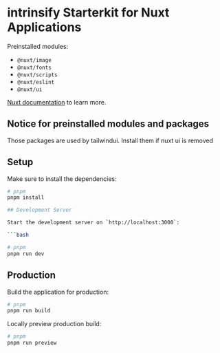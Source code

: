 # intrinsify Starterkit for Nuxt Applications

Preinstalled modules: 
- `@nuxt/image`
- `@nuxt/fonts`
- `@nuxt/scripts`
- `@nuxt/eslint`
- `@nuxt/ui`

[Nuxt documentation](https://nuxt.com/docs/getting-started/introduction) to learn more.

## Notice for preinstalled modules and packages

Those packages are used by tailwindui. Install them if nuxt ui is removed

## Setup

Make sure to install the dependencies:

```bash
# pnpm
pnpm install

## Development Server

Start the development server on `http://localhost:3000`:

```bash

# pnpm
pnpm run dev
```

## Production

Build the application for production:

```bash
# pnpm
pnpm run build
```

Locally preview production build:

```bash
# pnpm
pnpm run preview
```